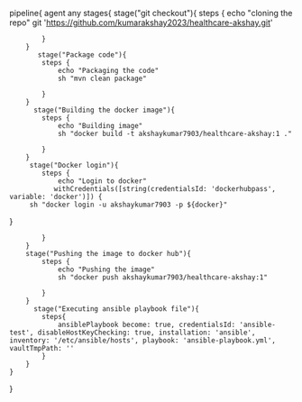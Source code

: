 pipeline{
    agent any
    stages{
        stage("git checkout"){
            steps {
                echo "cloning the repo"
                git 'https://github.com/kumarakshay2023/healthcare-akshay.git'
                
            }
        }
           stage("Package code"){
            steps {
                echo "Packaging the code"
                sh "mvn clean package"
                
            }
        }
          stage("Building the docker image"){
            steps {
                echo "Building image"
                sh "docker build -t akshaykumar7903/healthcare-akshay:1 ."
                
            }
        }
         stage("Docker login"){
            steps {
                echo "Login to docker"
               withCredentials([string(credentialsId: 'dockerhubpass', variable: 'docker')]) {
         sh "docker login -u akshaykumar7903 -p ${docker}"
   }
                
            }
        }
        stage("Pushing the image to docker hub"){
            steps {
                echo "Pushing the image"
                sh "docker push akshaykumar7903/healthcare-akshay:1"
                
            }
        }
          stage("Executing ansible playbook file"){
            steps{
                ansiblePlaybook become: true, credentialsId: 'ansible-test', disableHostKeyChecking: true, installation: 'ansible', inventory: '/etc/ansible/hosts', playbook: 'ansible-playbook.yml', vaultTmpPath: ''
            }
        }
    }
}
